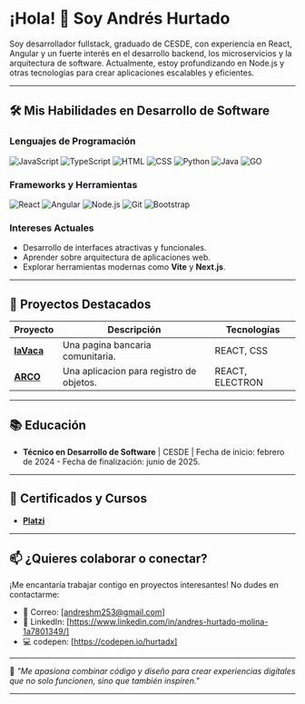 # ¡Hola! 👋 Soy Andrés Hurtado
Soy desarrollador fullstack, graduado de CESDE, con experiencia en React, Angular y un fuerte interés en el desarrollo backend, los microservicios y la arquitectura de software.
Actualmente, estoy profundizando en Node.js y otras tecnologías para crear aplicaciones escalables y eficientes.

---

## 🛠️ Mis Habilidades en Desarrollo de Software

### Lenguajes de Programación
![JavaScript](https://img.shields.io/badge/JavaScript-F7DF1E?style=for-the-badge&logo=javascript&logoColor=black)
![TypeScript](https://img.shields.io/badge/TypeScript-3178C6?style=for-the-badge&logo=typescript&logoColor=white)
![HTML](https://img.shields.io/badge/HTML-E34F26?style=for-the-badge&logo=html5&logoColor=white)
![CSS](https://img.shields.io/badge/CSS-1572B6?style=for-the-badge&logo=css3&logoColor=white)
![Python](https://img.shields.io/badge/Python-3776AB?style=for-the-badge&logo=python&logoColor=white)
![Java](https://img.shields.io/badge/Java-007396?style=for-the-badge&logo=java&logoColor=white)
![GO](https://img.shields.io/badge/Go-00ADD8?style=for-the-badge&logo=go&logoColor=white)

### Frameworks y Herramientas
![React](https://img.shields.io/badge/React-61DAFB?style=for-the-badge&logo=react&logoColor=black)
![Angular](https://img.shields.io/badge/Angular-DD0031?style=for-the-badge&logo=angular&logoColor=white)
![Node.js](https://img.shields.io/badge/Node.js-339933?style=for-the-badge&logo=node.js&logoColor=white)
![Git](https://img.shields.io/badge/Git-F05032?style=for-the-badge&logo=git&logoColor=white)
![Bootstrap](https://img.shields.io/badge/Bootstrap-7952B3?style=for-the-badge&logo=bootstrap&logoColor=white)

### Intereses Actuales
- Desarrollo de interfaces atractivas y funcionales.
- Aprender sobre arquitectura de aplicaciones web.
- Explorar herramientas modernas como **Vite** y **Next.js**.

---

## 🚀 Proyectos Destacados

| Proyecto | Descripción | Tecnologías |
| -------- | ----------- | ----------- |
| **[laVaca](https://github.com/hurtadx/LaVacaReact)** | Una pagina bancaria comunitaria. | REACT, CSS |
| **[ARCO](https://github.com/hurtadx/Arco_Project)** | Una aplicacion para registro de objetos. | REACT, ELECTRON |

---

## 📚 Educación
- **Técnico en Desarrollo de Software** | CESDE | Fecha de inicio: febrero de 2024 - Fecha de finalización: junio de 2025.

---

## 📜 Certificados y Cursos
- **[Platzi](https://drive.google.com/drive/folders/14sg0HaqIVR5Qy7T2ZmuxzBs3Fa7NRiYE?usp=drive_link)**

---

## 📫 ¿Quieres colaborar o conectar?
¡Me encantaría trabajar contigo en proyectos interesantes! No dudes en contactarme:

- 📧 Correo: [andreshm253@gmail.com]
- 💼 LinkedIn: [https://www.linkedin.com/in/andres-hurtado-molina-1a7801349/]
- 💻 codepen: [https://codepen.io/hurtadx]

---

🌟 *"Me apasiona combinar código y diseño para crear experiencias digitales que no solo funcionen, sino que también inspiren."*

---


